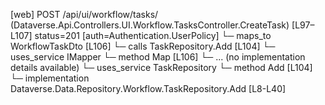 [web] POST /api/ui/workflow/tasks/  (Dataverse.Api.Controllers.UI.Workflow.TasksController.CreateTask)  [L97–L107] status=201 [auth=Authentication.UserPolicy]
  └─ maps_to WorkflowTaskDto [L106]
  └─ calls TaskRepository.Add [L104]
  └─ uses_service IMapper
    └─ method Map [L106]
      └─ ... (no implementation details available)
  └─ uses_service TaskRepository
    └─ method Add [L104]
      └─ implementation Dataverse.Data.Repository.Workflow.TaskRepository.Add [L8-L40]

